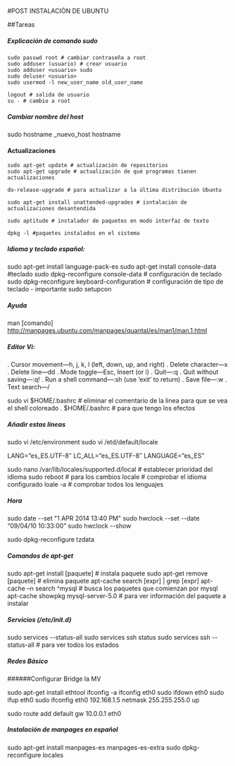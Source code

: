 #POST INSTALACIÓN DE UBUNTU

##Tareas


##### Explicación de comando sudo
	
	sudo passwd root # cambiar contraseña a root
	sudo adduser (usuario) # crear usuario
	sudo adduser <usuario> sudo
	sudo deluser <usuario>
	sudo usermod -l new_user_name old_user_name
	
	logout # salida de usuario
	su - # cambio a root
	

##### Cambiar nombre del host
sudo hostname _nuevo_host
hostname

#### Actualizaciones

	sudo apt-get update # actualización de repositorios
	sudo apt-get upgrade # actualización de qué programas tienen actualizaciones
	
	do-release-upgrade # para actualizar a la última distribución Ubuntu
	
	sudo apt-get install unattended-upgrades # isntalación de actualizaciones desantendida
	
	sudo aptitude # instalador de paquetes en modo interfaz de texto
	
	dpkg -l #paquetes instalados en el sistema

##### Idioma y teclado español:

  sudo apt-get install language-pack-es
  sudo apt-get install console-data #teclado
  sudo dpkg-reconfigure console-data # configuración de teclado
  sudo dpkg-reconfigure keyboard-configuration # configuración de tipo de teclado - importante
  sudo setupcon
  
  
##### Ayuda
man [comando]
http://manpages.ubuntu.com/manpages/quantal/es/man1/man.1.html

##### Editor Vi: 

. Cursor movement—h, j, k, l (left, down, up, and right) . Delete character—x
. Delete line—dd
. Mode toggle—Esc, Insert (or i)
. Quit—:q
. Quit without saving—:q!
. Run a shell command—:sh (use ’exit’ to return) . Save file—:w
. Text search—/

  sudo vi $HOME/.bashrc # eliminar el comentario de la linea para que se vea el shell coloreado
  . $HOME/.bashrc # para que tengo los efectos

##### Añadir estas líneas
  
  sudo vi /etc/environment
  sudo vi /etd/default/locale
  
  
  LANG=”es_ES.UTF-8″
  LC_ALL=”es_ES.UTF-8″
  LANGUAGE=”es_ES”
  
  sudo nano /var/lib/locales/supported.d/local # establecer prioridad del idioma
  sudo reboot # para los cambios
  locale # comprobar el idioma configurado
  loale -a # comprobar todos los lenguajes
  
##### Hora

sudo date --set "1 APR 2014 13:40 PM"
sudo hwclock --set --date “09/04/10 10:33:00”
sudo hwclock --show


sudo dpkg-reconfigure tzdata


##### Comandos de apt-get

sudo apt-get install [paquete] # instala paquete
sudo apt-get remove [paquete] # elimina paquete
apt-cache search [expr] | grep [expr]
apt-cache –n search ^mysql # busca los paquetes que comienzan por mysql
apt-cache showpkg mysql-server-5.0  # para ver información del paquete a instalar

##### Servicios (/etc/init.d)

sudo services --status-all
sudo services ssh status
sudo services ssh --status-all # para ver todos los estados

##### Redes Básico

######Configurar Bridge la MV 

sudo apt-get install ethtool 
ifconfig -a
ifconfig eth0
sudo ifdown eth0
sudo ifup eth0
sudo ifconfig eth0 192.168.1.5 netmask 255.255.255.0 up

sudo route add default gw 10.0.0.1 eth0

##### Instalación de manpages en español

sudo apt-get install manpages-es manpages-es-extra
sudo dpkg-reconfigure locales



